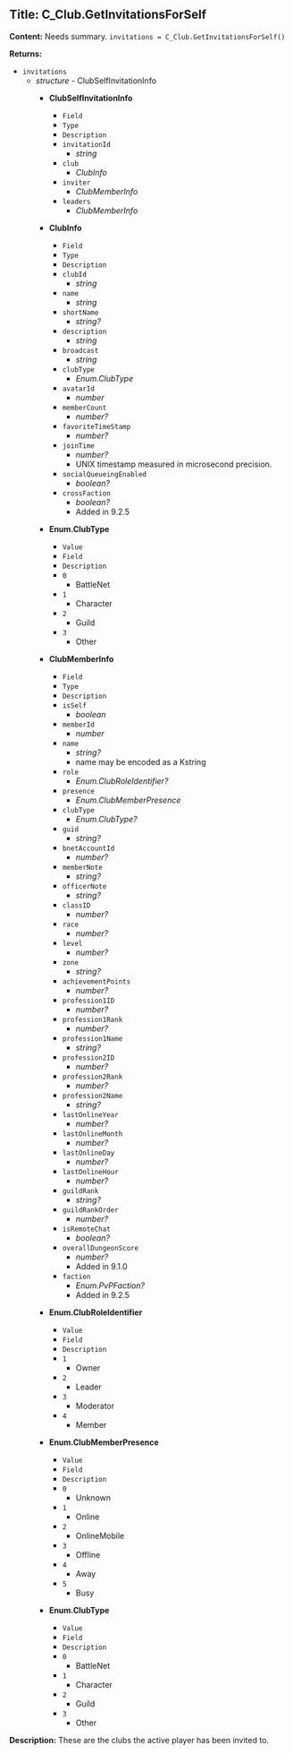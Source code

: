 ## Title: C_Club.GetInvitationsForSelf

**Content:**
Needs summary.
`invitations = C_Club.GetInvitationsForSelf()`

**Returns:**
- `invitations`
  - *structure* - ClubSelfInvitationInfo
    - **ClubSelfInvitationInfo**
      - `Field`
      - `Type`
      - `Description`
      - `invitationId`
        - *string*
      - `club`
        - *ClubInfo*
      - `inviter`
        - *ClubMemberInfo*
      - `leaders`
        - *ClubMemberInfo*

    - **ClubInfo**
      - `Field`
      - `Type`
      - `Description`
      - `clubId`
        - *string*
      - `name`
        - *string*
      - `shortName`
        - *string?*
      - `description`
        - *string*
      - `broadcast`
        - *string*
      - `clubType`
        - *Enum.ClubType*
      - `avatarId`
        - *number*
      - `memberCount`
        - *number?*
      - `favoriteTimeStamp`
        - *number?*
      - `joinTime`
        - *number?*
        - UNIX timestamp measured in microsecond precision.
      - `socialQueueingEnabled`
        - *boolean?*
      - `crossFaction`
        - *boolean?*
        - Added in 9.2.5

    - **Enum.ClubType**
      - `Value`
      - `Field`
      - `Description`
      - `0`
        - BattleNet
      - `1`
        - Character
      - `2`
        - Guild
      - `3`
        - Other

    - **ClubMemberInfo**
      - `Field`
      - `Type`
      - `Description`
      - `isSelf`
        - *boolean*
      - `memberId`
        - *number*
      - `name`
        - *string?*
        - name may be encoded as a Kstring
      - `role`
        - *Enum.ClubRoleIdentifier?*
      - `presence`
        - *Enum.ClubMemberPresence*
      - `clubType`
        - *Enum.ClubType?*
      - `guid`
        - *string?*
      - `bnetAccountId`
        - *number?*
      - `memberNote`
        - *string?*
      - `officerNote`
        - *string?*
      - `classID`
        - *number?*
      - `race`
        - *number?*
      - `level`
        - *number?*
      - `zone`
        - *string?*
      - `achievementPoints`
        - *number?*
      - `profession1ID`
        - *number?*
      - `profession1Rank`
        - *number?*
      - `profession1Name`
        - *string?*
      - `profession2ID`
        - *number?*
      - `profession2Rank`
        - *number?*
      - `profession2Name`
        - *string?*
      - `lastOnlineYear`
        - *number?*
      - `lastOnlineMonth`
        - *number?*
      - `lastOnlineDay`
        - *number?*
      - `lastOnlineHour`
        - *number?*
      - `guildRank`
        - *string?*
      - `guildRankOrder`
        - *number?*
      - `isRemoteChat`
        - *boolean?*
      - `overallDungeonScore`
        - *number?*
        - Added in 9.1.0
      - `faction`
        - *Enum.PvPFaction?*
        - Added in 9.2.5

    - **Enum.ClubRoleIdentifier**
      - `Value`
      - `Field`
      - `Description`
      - `1`
        - Owner
      - `2`
        - Leader
      - `3`
        - Moderator
      - `4`
        - Member

    - **Enum.ClubMemberPresence**
      - `Value`
      - `Field`
      - `Description`
      - `0`
        - Unknown
      - `1`
        - Online
      - `2`
        - OnlineMobile
      - `3`
        - Offline
      - `4`
        - Away
      - `5`
        - Busy

    - **Enum.ClubType**
      - `Value`
      - `Field`
      - `Description`
      - `0`
        - BattleNet
      - `1`
        - Character
      - `2`
        - Guild
      - `3`
        - Other

**Description:**
These are the clubs the active player has been invited to.